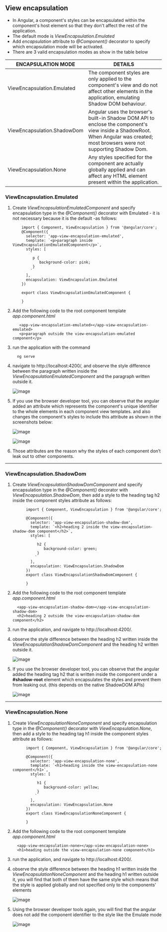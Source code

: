 
## View encapsulation
-    In Angular, a component's styles can be encapsulated within the component's host element so that they don't affect the rest of the application.
-    The default mode is *ViewEncapsulation.Emulated*
-    Add *encapsulation* attribute to *@Component()* decorator to specify which encapsulation mode will be activated.
-    There are 3 valid encapsulation modes as show in the table below
  

|     ENCAPSULATION MODE     |     DETAILS    |
|---|---|
|    ViewEncapsulation.Emulated    |   The component styles are only applied to the component's view and do not affect other elements in the application, emulating Shadow DOM behaviour.|
|    ViewEncapsulation.ShadowDom    | Angular uses the browser's built-in Shadow DOM API to enclose the component's view inside a ShadowRoot.<br /> When Angular was created; most browsers were not supporting Shadow Dom.|
|    ViewEncapsulation.None     |  Any styles specified for the component are actually globally applied and can affect any HTML element present within the application.|


### ViewEncapsulation.Emulated

1. Create *ViewEncapsulationEmulatedComponent* and specify encapsulation type in the *@Component()* decorator with Emulated - it is not necessary because it is the default -as follows:
   
    ```
        import { Component, ViewEncapsulation } from '@angular/core';
        @Component({
          selector: 'app-view-encapsulation-emulated',
          template: `<p>paragraph inside ViewEncapsulationEmulatedComponent</p>`,
          styles: [
            `
             p {
                background-color: pink;
             }
            `
          ],
          encapsulation: ViewEncapsulation.Emulated
        })
        
        export class ViewEncapsulationEmulatedComponent {
        
        }

    ```

2. Add the following code to the root component template *app.component.html*

    ```
       <app-view-encapsulation-emulated></app-view-encapsulation-emulated>
       <p>paragraph outside the view-encapsulation-emulated component</p>
    ```

3. run the application with the command
   
    ```
      ng serve
    ```
    
4. navigate to http://localhost:4200/, and observe the style difference between the paragraph written inside the *ViewEncapsulationEmulatedComponent* and the paragraph written outside it. 
   
    ![image](https://github.com/shaimaa-hshalaby/Angular_Guide/assets/3264417/231a2076-af6d-4ba8-9a58-d03a45ad8588)


5. If you use the browser developer tool, you can observe that the angular added an attribute which represents the component's unique identifier to the whole elements in each component view templates. and also changes the component's styles to include this attribute as shown in the screenshots below:
   
   ![image](https://github.com/shaimaa-hshalaby/Angular_Guide/assets/3264417/4162c554-b218-44a7-9c91-9070cdef2c64)

   ![image](https://github.com/shaimaa-hshalaby/Angular_Guide/assets/3264417/ac492952-6f90-4109-818c-4df665d87de5)

6. Those attributes are the reason why the styles of each component don’t leak out to other components.

-----

### ViewEncapsulation.ShadowDom 

1. Create *ViewEncapsulationShadowDomComponent* and specify encapsulation type in the *@Component()* decorator with *ViewEncapsulation.ShadowDom*, then add a style to the heading tag h2 inside the component styles attribute as follows:
   
    ```
          import { Component, ViewEncapsulation } from '@angular/core';

          @Component({
            selector: 'app-view-encapsulation-shadow-dom',
            template: `<h2>heading 2 inside the view-encapsulation-shadow-dom component</h2>`,
            styles: [
              `
               h2 {
                  background-color: green;
               }
              `
            ],
            encapsulation: ViewEncapsulation.ShadowDom
          })
          export class ViewEncapsulationShadowDomComponent {
          
          }
    ```

2. Add the following code to the root component template *app.component.html*

    ```
      <app-view-encapsulation-shadow-dom></app-view-encapsulation-shadow-dom>
      <h2>heading 2 outside the view-encapsulation-shadow-dom component</h2>
    ```

3. run the application, and navigate to http://localhost:4200/.
   
    
4. observe the style difference between the heading h2 written inside the *ViewEncapsulationShadowDomComponent* and the heading h2 written outside it. 
   
    ![image](https://github.com/shaimaa-hshalaby/Angular_Guide/assets/3264417/9b517b4f-72c0-4101-864f-06be7bc31ee7)


5. If you use the browser developer tool, you can observe that the angular added the heading tag h2 that is written inside the component under a **#shadow-root** element which encapsulates the styles and prevent them from leaking out. (this depends on the native ShadowDOM APIs)
   
   ![image](https://github.com/shaimaa-hshalaby/Angular_Guide/assets/3264417/72599eb7-94e1-422e-a25d-bede5fcd4f2a)

-----

### ViewEncapsulation.None

1. Create *ViewEncapsulationNoneComponent* and specify encapsulation type in the *@Component()* decorator with *ViewEncapsulation.None*, then add a style to the heading tag h1 inside the component styles attribute as follows:
   
    ```
          import { Component, ViewEncapsulation } from '@angular/core';

          @Component({
            selector: 'app-view-encapsulation-none',
            template: `<h1>heading inside the view-encapsulation-none component</h1>`,
            styles: [
              `
               h1 {
                  background-color: yellow;
               }
              `
            ],
            encapsulation: ViewEncapsulation.None
          })
          export class ViewEncapsulationNoneComponent {
          
          }
    ```

2. Add the following code to the root component template *app.component.html*

    ```
      <app-view-encapsulation-none></app-view-encapsulation-none>
      <h1>heading outside the view-encapsulation-none component</h1>
    ```

3. run the application, and navigate to http://localhost:4200/.
   
    
4. observe the style difference between the heading h1 written inside the *ViewEncapsulationNoneComponent* and the heading h1 written outside it, you will find that both of them have the same style which means that the style is applied globally and not specified only to the components' elements
   
    ![image](https://github.com/shaimaa-hshalaby/Angular_Guide/assets/3264417/cab1fcad-54f5-43af-ba07-4e3002342bfd)



5. Using the browser developer tools again, you will find that the angular does not add the component identifier to the style like the Emulate mode
   
     ![image](https://github.com/shaimaa-hshalaby/Angular_Guide/assets/3264417/a6a64736-f911-4a07-9d33-15deeb5f1925)





